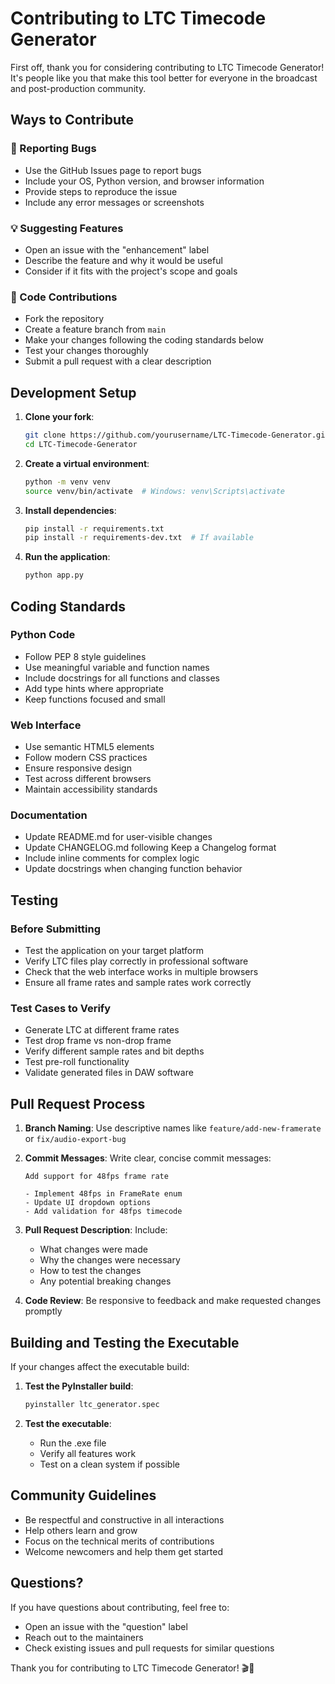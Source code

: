 # Contributing to LTC Timecode Generator

First off, thank you for considering contributing to LTC Timecode Generator! It's people like you that make this tool better for everyone in the broadcast and post-production community.

## Ways to Contribute

### 🐛 Reporting Bugs
- Use the GitHub Issues page to report bugs
- Include your OS, Python version, and browser information
- Provide steps to reproduce the issue
- Include any error messages or screenshots

### 💡 Suggesting Features
- Open an issue with the "enhancement" label
- Describe the feature and why it would be useful
- Consider if it fits with the project's scope and goals

### 🔧 Code Contributions
- Fork the repository
- Create a feature branch from `main`
- Make your changes following the coding standards below
- Test your changes thoroughly
- Submit a pull request with a clear description

## Development Setup

1. **Clone your fork**:
   ```bash
   git clone https://github.com/yourusername/LTC-Timecode-Generator.git
   cd LTC-Timecode-Generator
   ```

2. **Create a virtual environment**:
   ```bash
   python -m venv venv
   source venv/bin/activate  # Windows: venv\Scripts\activate
   ```

3. **Install dependencies**:
   ```bash
   pip install -r requirements.txt
   pip install -r requirements-dev.txt  # If available
   ```

4. **Run the application**:
   ```bash
   python app.py
   ```

## Coding Standards

### Python Code
- Follow PEP 8 style guidelines
- Use meaningful variable and function names
- Include docstrings for all functions and classes
- Add type hints where appropriate
- Keep functions focused and small

### Web Interface
- Use semantic HTML5 elements
- Follow modern CSS practices
- Ensure responsive design
- Test across different browsers
- Maintain accessibility standards

### Documentation
- Update README.md for user-visible changes
- Update CHANGELOG.md following Keep a Changelog format
- Include inline comments for complex logic
- Update docstrings when changing function behavior

## Testing

### Before Submitting
- Test the application on your target platform
- Verify LTC files play correctly in professional software
- Check that the web interface works in multiple browsers
- Ensure all frame rates and sample rates work correctly

### Test Cases to Verify
- Generate LTC at different frame rates
- Test drop frame vs non-drop frame
- Verify different sample rates and bit depths
- Test pre-roll functionality
- Validate generated files in DAW software

## Pull Request Process

1. **Branch Naming**: Use descriptive names like `feature/add-new-framerate` or `fix/audio-export-bug`

2. **Commit Messages**: Write clear, concise commit messages:
   ```
   Add support for 48fps frame rate
   
   - Implement 48fps in FrameRate enum
   - Update UI dropdown options
   - Add validation for 48fps timecode
   ```

3. **Pull Request Description**: Include:
   - What changes were made
   - Why the changes were necessary
   - How to test the changes
   - Any potential breaking changes

4. **Code Review**: Be responsive to feedback and make requested changes promptly

## Building and Testing the Executable

If your changes affect the executable build:

1. **Test the PyInstaller build**:
   ```bash
   pyinstaller ltc_generator.spec
   ```

2. **Test the executable**:
   - Run the .exe file
   - Verify all features work
   - Test on a clean system if possible

## Community Guidelines

- Be respectful and constructive in all interactions
- Help others learn and grow
- Focus on the technical merits of contributions
- Welcome newcomers and help them get started

## Questions?

If you have questions about contributing, feel free to:
- Open an issue with the "question" label
- Reach out to the maintainers
- Check existing issues and pull requests for similar questions

Thank you for contributing to LTC Timecode Generator! 🎬🎵
